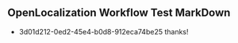 ## OpenLocalization Workflow Test MarkDown
* 3d01d212-0ed2-45e4-b0d8-912eca74be25 thanks!

<!--HONumber=Jul16_HO3-->


